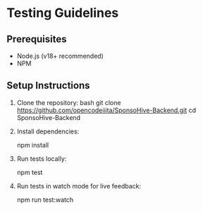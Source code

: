 # Testing Guidelines

## Prerequisites
- Node.js (v18+ recommended)
- NPM

## Setup Instructions

1. Clone the repository:
   bash
   git clone https://github.com/opencodeiiita/SponsoHive-Backend.git
   cd SponsoHive-Backend

2. Install dependencies:

    npm install

3. Run tests locally:

    npm test

4. Run tests in watch mode for live feedback:

    npm run test:watch